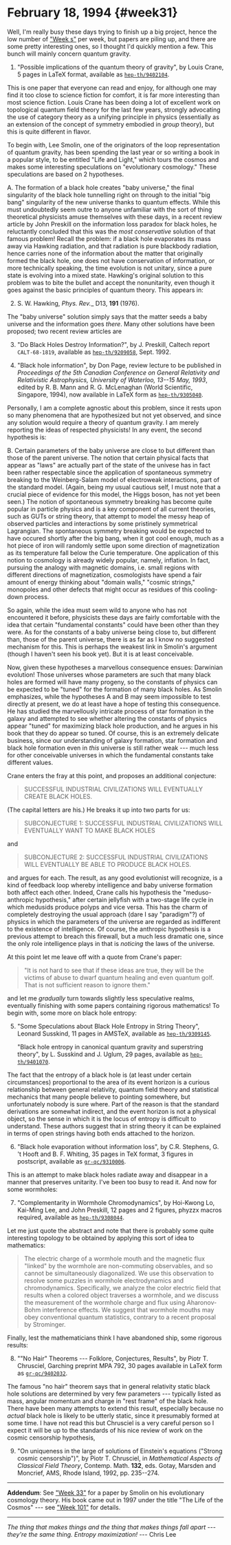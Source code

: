 # February 18, 1994 {#week31}

Well, I'm really busy these days trying to finish up a big project,
hence the low number of ["Week s"](#weeks) per week, but papers are piling up,
and there are some pretty interesting ones, so I thought I'd quickly
mention a few. This bunch will mainly concern quantum gravity.

1) "Possible implications of the quantum theory of gravity", by Louis
Crane, 5 pages in LaTeX format, available as
[`hep-th/9402104`](https://arxiv.org/abs/hep-th/9402104).

This is one paper that everyone can read and enjoy, for although one may
find it too close to science fiction for comfort, it is far more
interesting than most science fiction. Louis Crane has been doing a lot
of excellent work on topological quantum field theory for the last few
years, strongly advocating the use of category theory as a unifying
principle in physics (essentially as an extension of the concept of
symmetry embodied in *group* theory), but this is quite different in
flavor.

To begin with, Lee Smolin, one of the originators of the loop
representation of quantum gravity, has been spending the last year or so
writing a book in a popular style, to be entitled "Life and Light,"
which tours the cosmos and makes some interesting speculations on
"evolutionary cosmology." These speculations are based on 2
hypotheses.

A. The formation of a black hole creates "baby universe," the final
singularity of the black hole tunnelling right on through to the initial
"big bang" singularity of the new universe thanks to quantum effects.
While this must undoubtedly seem outre to anyone unfamiliar with the
sort of thing theoretical physicists amuse themselves with these days,
in a recent review article by John Preskill on the information loss
paradox for black holes, he reluctantly concluded that this was the
*most conservative* solution of that famous problem! Recall the problem:
if a black hole evaporates its mass away via Hawking radiation, and that
radiation is pure blackbody radiation, hence carries none of the
information about the matter that originally formed the black hole, one
does not have conservation of information, or more technically speaking,
the time evolution is not unitary, since a pure state is evolving into a
mixed state. Hawking's original solution to this problem was to bite
the bullet and accept the nonunitarity, even though it goes against the
basic principles of quantum theory. This appears in:

2) S. W. Hawking, _Phys. Rev.__ D13, **191** (1976).

The "baby universe" solution simply says that the matter seeds a baby
universe and the information goes *there*. Many other solutions have
been proposed; two recent review articles are

3) "Do Black Holes Destroy Information?", by J. Preskill, Caltech report
`CALT-68-1819`, available as [`hep-th/9209058`](https://arxiv.org/abs/hep-th/9209058), Sept. 1992.

4) "Black hole information", by Don Page, review lecture to be published
in _Proceedings of the 5th Canadian Conference on General Relativity and Relativistic Astrophysics, University of Waterloo, 13--15 May, 1993_,
edited by R. B. Mann and R. G. McLenaghan (World Scientific, Singapore,
1994), now available in LaTeX form as [`hep-th/9305040`](https://arxiv.org/abs/hep-th/9305040).

Personally, I am a complete agnostic about this problem, since it rests
upon so many phenomena that are hypothesized but not yet observed, and
since any solution would require a theory of quantum gravity. I am
merely reporting the ideas of respected physicists! In any event, the
second hypothesis is:

B. Certain parameters of the baby universe are close to but different
than those of the parent universe. The notion that certain physical
facts that appear as "laws" are actually part of the state of the
univese has in fact been rather respectable since the application of
spontaneous symmetry breaking to the Weinberg-Salam model of electroweak
interactions, part of the standard model. (Again, being my usual
cautious self, I must note that a crucial piece of evidence for this
model, the Higgs boson, has not yet been seen.) The notion of
spontaneous symmetry breaking has become quite popular in particle
physics and is a key component of all current theories, such as GUTs or
string theory, that attempt to model the messy heap of observed
particles and interactions by some pristinely symmetrical Lagrangian.
The spontaneous symmetry breaking would be expected to have occured
shortly after the big bang, when it got cool enough, much as a hot piece
of iron will randomly settle upon some direction of magnetization as its
temperature fall below the Curie temperature. One application of this
notion to cosmology is already widely popular, namely, inflation. In
fact, pursuing the analogy with magnetic domains, i.e. small regions
with different directions of magnetization, cosmologists have spend a
fair amount of energy thinking about "domain walls," "cosmic
strings," monopoles and other defects that might occur as residues of
this cooling-down process.

So again, while the idea must seem wild to anyone who has not
encountered it before, physicists these days are fairly comfortable with
the idea that certain "fundamental constants" could have been other
than they were. As for the constants of a baby universe being close to,
but different than, those of the parent universe, there is as far as I
know no suggested mechanism for this. This is perhaps the weakest link
in Smolin's argument (though I haven't seen his book yet). But it is
at least conceivable.

Now, given these hypotheses a marvellous consequence ensues: Darwinian
evolution! Those universes whose parameters are such that many black
holes are formed will have many progeny, so the constants of physics can
be expected to be "tuned" for the formation of many black holes. As
Smolin emphasizes, while the hypotheses A and B may seem impossible to
test directly at present, we do at least have a hope of testing this
consequence. He has studied the marvellously intricate process of star
formation in the galaxy and attempted to see whether altering the
constants of physics appear "tuned" for maximizing black hole
production, and he argues in his book that they do appear so tuned. Of
course, this is an extremely delicate business, since our understanding
of galaxy formation, star formation and black hole formation even in
*this* universe is still rather weak --- much less for other conceivable
universes in which the fundamental constants take different values.

Crane enters the fray at this point, and proposes an additional
conjecture:

> SUCCESSFUL INDUSTRIAL CIVILIZATIONS WILL EVENTUALLY CREATE BLACK HOLES.

(The capital letters are his.) He breaks it up into two parts for us:

> SUBCONJECTURE 1: SUCCESSFUL INDUSTRIAL CIVILIZATIONS WILL EVENTUALLY
WANT TO MAKE BLACK HOLES

and

> SUBCONJECTURE 2: SUCCESSFUL INDUSTRIAL CIVILIZATIONS WILL EVENTUALLY BE
ABLE TO PRODUCE BLACK HOLES.

and argues for each. The result, as any good evolutionist will
recognize, is a kind of feedback loop whereby intelligence and baby
universe formation both affect each other. Indeed, Crane calls his
hypothesis the "meduso-anthropic hypothesis," after certain jellyfish
with a two-stage life cycle in which medusids produce polyps and vice
versa. This has the charm of completely destroying the usual approach
(dare I say "paradigm"?) of physics in which the parameters of the
universe are regarded as indifferent to the existence of intelligence.
Of course, the anthropic hypothesis is a previous attempt to breach this
firewall, but a much less dramatic one, since the only role intelligence
plays in that is *noticing* the laws of the universe.

At this point let me leave off with a quote from Crane's paper:

> "It is not hard to see that if these ideas are true, they will be the
> victims of abuse to dwarf quantum healing and even quantum golf. That
> is not sufficient reason to ignore them."

and let me *gradually* turn towards slightly less speculative realms,
eventually finishing with some papers containing rigorous mathematics!
To begin with, some more on black hole entropy:

5) "Some Speculations about Black Hole Entropy in String Theory", Leonard
Susskind, 11 pages in AMSTeX, available as
[`hep-th/9309145`](https://arxiv.org/abs/hep-th/9309145).

    "Black hole entropy in canonical quantum gravity and superstring theory", by L. Susskind and J. Uglum, 29 pages, available as
    [`hep-th/9401070`](https://arxiv.org/abs/hep-th/9401070).

The fact that the entropy of a black hole is (at least under certain
circumstances) proportional to the area of its event horizon is a
curious relationship between general relativity, quantum field theory
and statistical mechanics that many people believe to pointing
somewhere, but unfortunately nobody is sure where. Part of the reason is
that the standard derivations are somewhat indirect, and the event
horizon is not a physical object, so the sense in which it is the locus
of entropy is difficult to understand. These authors suggest that in
string theory it can be explained in terms of open strings having both
ends attached to the horizon.

6) "Black hole evaporation without information loss", by C.R. Stephens,
G. 't Hooft and B. F. Whiting, 35 pages in TeX format, 3 figures in
postscript, available as [`gr-qc/9310006`](https://arxiv.org/abs/gr-qc/9310006).

This is an attempt to make black holes radiate away and disappear in a
manner that preserves unitarity. I've been too busy to read it. And now
for some wormholes:

7) "Complementarity in Wormhole Chromodynamics", by Hoi-Kwong Lo,
Kai-Ming Lee, and John Preskill, 12 pages and 2 figures, phyzzx macros
required, available as [`hep-th/9308044`](https://arxiv.org/abs/hep-th/9308044).

Let me just quote the abstract and note that there is probably some
quite interesting topology to be obtained by applying this sort of idea
to mathematics:

> The electric charge of a wormhole mouth and the magnetic flux
> "linked" by the wormhole are non-commuting observables, and so
> cannot be simultaneously diagonalized. We use this observation to
> resolve some puzzles in wormhole electrodynamics and chromodynamics.
> Specifically, we analyze the color electric field that results when a
> colored object traverses a wormhole, and we discuss the measurement of
> the wormhole charge and flux using Aharonov-Bohm interference effects.
> We suggest that wormhole mouths may obey conventional quantum
> statistics, contrary to a recent proposal by Strominger.

Finally, lest the mathematicians think I have abandoned ship, some
rigorous results:

8) ""No Hair" Theorems --- Folklore, Conjectures, Results", by Piotr T.
Chrusciel, Garching preprint MPA 792, 30 pages available in LaTeX form
as [`gr-qc/9402032`](https://arxiv.org/abs/gr-qc/9402032).

The famous "no hair" theorem says that in general relativity static
black hole solutions are determined by very few parameters --- typically
listed as mass, angular momentum and charge in "rest frame" of the
black hole. There have been many attempts to extend this result,
especially because no *actual* black hole is likely to be utterly
static, since it presumably formed at some time. I have not read this
but Chrusciel is a very careful person so I expect it will be up to the
standards of his nice review of work on the cosmic censorship
hypothesis,

9) "On uniqueness in the large of solutions of Einstein's equations
("Strong cosmic censorship")", by Piotr T. Chrusciel, in _Mathematical Aspects of Classical Field Theory_, Contemp. Math. **132**, eds. Gotay, Marsden and Moncrief, AMS, Rhode Island, 1992, pp. 235--274.

------------------------------------------------------------------------

**Addendum**: See ["Week 33"](#week33) for a paper by Smolin on his
evolutionary cosmology theory. His book came out in 1997 under the title "The Life of the Cosmos" --- see ["Week 101"](#101) for
details.

------------------------------------------------------------------------

*The thing that makes things and the thing that makes things fall apart --- they're the same thing. Entropy maximization!* --- Chris Lee
